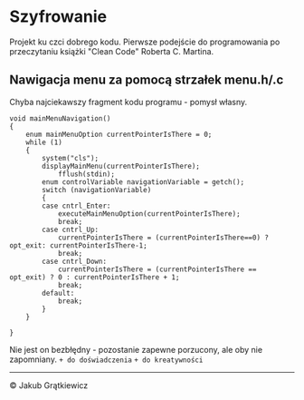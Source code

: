 # Szyfrowanie
Projekt ku czci dobrego kodu. Pierwsze podejście do programowania po przeczytaniu książki "Clean Code" Roberta C. Martina. 

## Nawigacja menu za pomocą strzałek menu.h/.c
Chyba najciekawszy fragment kodu programu - pomysł własny.
```
void mainMenuNavigation()
{
	enum mainMenuOption currentPointerIsThere = 0;
	while (1)
	{
		system("cls");
		displayMainMenu(currentPointerIsThere);
			fflush(stdin);
		enum controlVariable navigationVariable = getch();
		switch (navigationVariable)
		{
		case cntrl_Enter:
			executeMainMenuOption(currentPointerIsThere);
			break;
		case cntrl_Up:
			currentPointerIsThere = (currentPointerIsThere==0) ? opt_exit: currentPointerIsThere-1;
			break;
		case cntrl_Down:
			currentPointerIsThere = (currentPointerIsThere == opt_exit) ? 0 : currentPointerIsThere + 1;
			break;
		default:
			break;
		}
	}
	
}

```

Nie jest on bezbłędny - pozostanie zapewne porzucony, ale oby nie zapomniany.
`+ do doświadczenia` `+ do kreatywności`

***
&copy; Jakub Grątkiewicz
